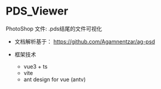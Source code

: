# PDS_Viewer

PhotoShop 文件: .pds结尾的文件可视化

- 文档解析基于：
  https://github.com/Agamnentzar/ag-psd

- 框架技术
  - vue3 + ts
  - vite
  - ant design for vue (antv)
